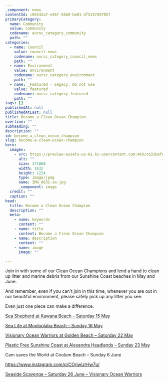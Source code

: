 ```yaml
---
_component: news
contentId: c84532a7-e36f-55b8-be81-df5157d5705f
primaryCategory:
  name: Community
  value: community
  codename: oursc_category_community
  path: ""
categories:
  - name: Council
    value: council-news
    codename: oursc_category_council_news
    path: ""
  - name: Environment
    value: environment
    codename: oursc_category_environment
    path: ""
  - name: _Featured - Legacy. Do not use
    value: featured
    codename: oursc_category_featured
    path: ""
tags: []
publishedAt: null
publishedAtLast: null
title: Become a Clean Ocean Champion
overline: ""
subheading: ""
description: ""
id: become_a_clean_ocean_champion
slug: become-a-clean-ocean-champion
hero:
  images:
    - src: https://preview-assets-us-01.kc-usercontent.com:443/c631baf8-1b46-001f-580c-d0001b68b4a8/014c5403-68b3-44e6-b6e4-36ee2d34ee2d/IMG_8631-sm.jpg
      alt: ""
      size: 371068
      width: 1632
      height: 1224
      type: image/jpeg
      name: IMG_8631-sm.jpg
      _component: image
  credit: ""
  caption: ""
head:
  title: Become a Clean Ocean Champion
  description: ""
  meta:
    - name: keywords
      content: ""
    - name: title
      content: Become a Clean Ocean Champion
    - name: description
      content: ""
    - name: image
      image: ""

---
```

Join in with some of our Clean Ocean Champions and lend a hand to clean up litter and marine debris from our Sunshine Coast beaches in May and June.

And remember, even if you can't join in this time, whenever you are out in our beautiful environment, please safely pick up any litter you see.

Even just one piece can make a difference.

[Sea Shepherd at Kawana Beach – Saturday 15 May](https://www.facebook.com/events/kawana-beach/sunshine-coast-qld-beach-clean-sea-shepherd-marine-debris-campaign/490980412260957/)


[Sea Life at Mooloolaba Beach – Sunday 16 May](https://www.facebook.com/events/504821764027073/)


[Visionary Ocean Warriors at Golden Beach – Saturday 22 May](https://www.facebook.com/visionaryoceanwarrior/)


[Plastic Free Sunshine Coast at Alexandra Headlands – Sunday 23 May](https://www.facebook.com/events/2949691001987272)


Cam saves the World at Coolum Beach – Sunday 6 June

<https://www.instagram.com/p/COriwUrHw7u/>


[Seaside Scavenge – Saturday 26 June – Visionary Ocean Warriors](https://www.facebook.com/events/1330436527340873)
